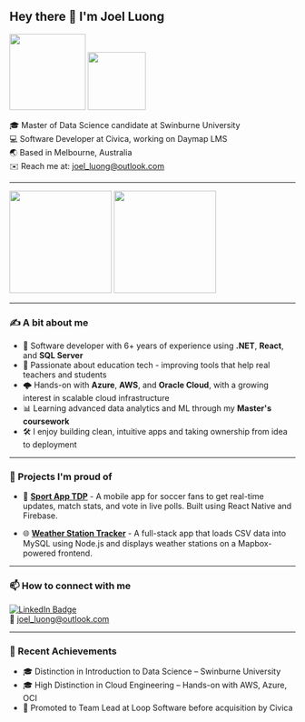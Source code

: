 ## Hey there 👋 I'm Joel Luong

<div id="header">
  <img src="https://media.giphy.com/media/qgQUggAC3Pfv687qPC/giphy.gif" width="134"/>
  <img src="https://media.giphy.com/media/i4MAH84pqe2m2aVojc/giphy.gif" width="102"/>
</div>

🎓 Master of Data Science candidate at Swinburne University  
💻 Software Developer at Civica, working on Daymap LMS  
🌏 Based in Melbourne, Australia  
✉️ Reach me at: [joel_luong@outlook.com](mailto:joel_luong@outlook.com)

---

<div>
  <img src="https://github-readme-stats.vercel.app/api?username=joelluong&show_icons=true&hide=issues&count_private=true&theme=react&bg_color=20232A" height="180">
  <img src="https://github-readme-stats.vercel.app/api/top-langs?username=joelluong&hide=shell,css&langs_count=8&layout=compact&theme=react&bg_color=20232A" height="180">
</div>

---

### ✍️ A bit about me

- 🧠 Software developer with 6+ years of experience using **.NET**, **React**, and **SQL Server**
- 🚀 Passionate about education tech - improving tools that help real teachers and students
- 🌩️ Hands-on with **Azure**, **AWS**, and **Oracle Cloud**, with a growing interest in scalable cloud infrastructure
- 📊 Learning advanced data analytics and ML through my **Master's coursework**
- 🛠️ I enjoy building clean, intuitive apps and taking ownership from idea to deployment

---

### 🔧 Projects I'm proud of

- 📱 **[Sport App TDP](https://github.com/joelluong/sport-app-tdp)** - A mobile app for soccer fans to get real-time updates, match stats, and vote in live polls. Built using React Native and Firebase.

- 🌐 **[Weather Station Tracker](https://github.com/joelluong/WeatherStation-Tracker-Node)** - A full-stack app that loads CSV data into MySQL using Node.js and displays weather stations on a Mapbox-powered frontend.

---

### 📫 How to connect with me

[![LinkedIn Badge](https://img.shields.io/badge/-LinkedIn-blue?style=flat&logo=Linkedin&logoColor=white)](https://www.linkedin.com/in/joel-luong/)  
📧 [joel_luong@outlook.com](mailto:joel_luong@outlook.com)

---

### 🏅 Recent Achievements

- 🎓 Distinction in Introduction to Data Science – Swinburne University  
- 🎓 High Distinction in Cloud Engineering – Hands-on with AWS, Azure, OCI  
- 💼 Promoted to Team Lead at Loop Software before acquisition by Civica

<!--
### 🔗 Other links (Coming soon...)
-->
